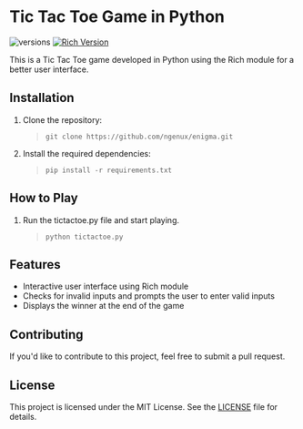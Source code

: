 # Tic Tac Toe Game in Python

![versions](https://img.shields.io/pypi/pyversions/pybadges.svg)  [![Rich Version](https://img.shields.io/badge/rich-13.3.1-brightgreen.svg)](https://pypi.org/project/rich/)

This is a Tic Tac Toe game developed in Python using the Rich module for a better user interface. 

## Installation

1. Clone the repository:  
      >``git clone https://github.com/ngenux/enigma.git``

2. Install the required dependencies:  
      >``pip install -r requirements.txt``

## How to Play

1. Run the tictactoe.py file and start playing.  
    >``python tictactoe.py ``

## Features

- Interactive user interface using Rich module
- Checks for invalid inputs and prompts the user to enter valid inputs
- Displays the winner at the end of the game

## Contributing

If you'd like to contribute to this project, feel free to submit a pull request. 

## License

This project is licensed under the MIT License. See the [LICENSE](LICENSE) file for details.

